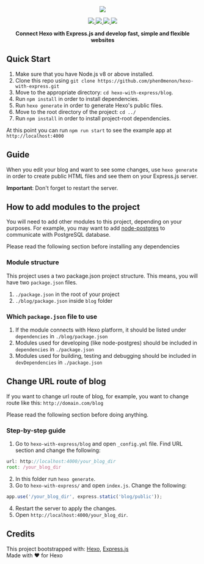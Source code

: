 <p align="center">
  <a href="https://github.com/phen0menon/hexo-with-express">
    <img src="https://user-images.githubusercontent.com/15520523/42703955-2b85ec76-86df-11e8-9fd2-6737f674f7a6.png" />
  </a>
</p>

<p align="center">
  <a href="https://github.com/phen0menon/hexo-with-express/blob/master/LICENSE">
    <img src="https://img.shields.io/github/license/phen0menon/hexo-with-express.svg?style=for-the-badge" />
  </a>
  <a href="https://github.com/phen0menon/hexo-with-express/network">
    <img src="https://img.shields.io/github/forks/phen0menon/hexo-with-express.svg?style=for-the-badge" />
  </a>
  <a href="https://github.com/phen0menon/hexo-with-express/stargazers">
    <img src="https://img.shields.io/github/stars/phen0menon/hexo-with-express.svg?style=for-the-badge" />
  </a>
  <a href="https://github.com/phen0menon/hexo-with-express/issues">
    <img src="https://img.shields.io/github/issues/phen0menon/hexo-with-express.svg?style=for-the-badge" />
  </a>
</p>

<p align="center"><b>Connect Hexo with Express.js and develop fast, simple and flexible websites</b></p>

## Quick Start
1.  Make sure that you have Node.js v8 or above installed.
2.  Clone this repo using `git clone https://github.com/phen0menon/hexo-with-express.git`
3.  Move to the appropriate directory: `cd hexo-with-express/blog`.<br />
4.  Run `npm install` in order to install dependencies.<br />
5.  Run `hexo generate` in order to generate Hexo's public files.<br />
6.  Move to the root directory of the project: `cd ../`<br />
7.  Run `npm install` in order to install project-root dependencies.<br />

At this point you can run `npm run start` to see the example app at `http://localhost:4000`

## Guide 
When you edit your blog and want to see some changes, use `hexo generate` in order to create public HTML files and see them on your Express.js server. 

**Important**: Don't forget to restart the server.

## How to add modules to the project
You will need to add other modules to this project, depending on your purposes. For example, you may want to add [node-postgres](https://github.com/brianc/node-postgres) to communicate with PostgreSQL database.

Please read the following section before installing any dependencies

### Module structure
This project uses a two package.json project structure. This means, you will have two `package.json` files.

1. `./package.json` in the root of your project
1. `./blog/package.json` inside `blog` folder

### Which `package.json` file to use
1. If the module connects with Hexo platform, it should be listed under `dependencies` in `./blog/package.json`
2. Modules used for developing (like node-postgres) should be included in `dependencies` in `./package.json`
3. Modules used for building, testing and debugging should be included in `devDependencies` in `./package.json`

## Change URL route of blog
If you want to change url route of blog, for example, you want to change route like this: `http://domain.com/blog`

Please read the following section before doing anything.

### Step-by-step guide
1. Go to `hexo-with-express/blog` and open `_config.yml` file.
Find URL section and change the following:
```js
url: http://localhost:4000/your_blog_dir
root: /your_blog_dir
```
2. In this folder run `hexo generate`.
3. Go to `hexo-with-express/` and open `index.js`. Change the following:
```js
app.use('/your_blog_dir', express.static('blog/public'));
```
4. Restart the server to apply the changes.
5. Open `http://localhost:4000/your_blog_dir`.


## Credits
This project bootstrapped with: [Hexo](https://github.com/hexojs/hexo), [Express.js](https://github.com/expressjs/express) <br />
Made with ❤️ for Hexo

